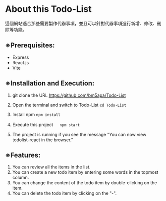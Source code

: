 # About this Todo-List

這個網站適合那些需要製作代辦事項，並且可以針對代辦事項進行新增、修改、刪除等功能。

## ※Prerequisites:

- Express
- React.js
- Vite

## ※Installation and Execution:

1. git clone the URL
   https://github.com/bm5apa/Todo-List

2. Open the terminal and switch to Todo-List
   `cd Todo-List`

3. Install npm
   `npm install`

4. Execute this project 　
   `npm start`

5. The project is running if you see the message "You can now view todolist-react in the browser."

## ※Features:

1. You can review all the items in the list.
2. You can create a new todo item by entering some words in the topmost column.
3. You can change the content of the todo item by double-clicking on the item.
4. You can delete the todo item by clicking on the "-".
